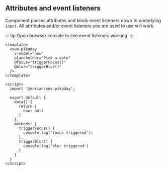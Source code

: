 ## Attributes and event listeners

Component passes attributes and binds event listeners down to underlying `input`.
All attributes and/or event listeners you are used to use will work.

::: tip
Open browser console to see event listeners working.
:::

<attributes-event-listeners />

```vue
<template>
  <vue-pikaday 
    v-model="now"
    placeholder="Pick a date"
    @focus="triggerFocus()"
    @blur="triggerBlur()"
  />
</template>

<script>
  import '@enrian/vue-pikaday';

  export default {
    data() {
      return {
        now: null
      }
    },
    methods: {
      triggerFocus() {
        console.log('focus triggered');
      },
      triggerBlur() {
        console.log('blur triggered')
      }
    }
  }
</script>
```
